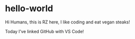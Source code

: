 # hello-world

Hi Humans, this is RZ here, I like coding and eat vegan steaks! 

Today I've linked GitHub with VS Code!

